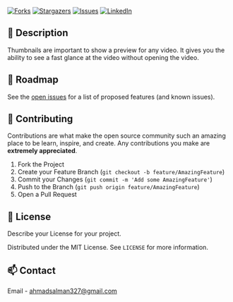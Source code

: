 [![Forks][forks-shield]][forks-url]
[![Stargazers][stars-shield]][stars-url]
[![Issues][issues-shield]][issues-url]
[![LinkedIn][linkedin-shield]][linkedin-url]

## 🚧 Description

Thumbnails are important to show a preview for any video. It gives you the ability to see a fast glance at the video without opening the video.

<!-- ROADMAP -->
## 🚧 Roadmap

See the [open issues](https://github.com/roshanlam/ReadMeTemplate/issues) for a list of proposed features (and known issues).



<!-- CONTRIBUTING -->
## 🤝 Contributing

Contributions are what make the open source community such an amazing place to be learn, inspire, and create. Any contributions you make are **extremely appreciated**.

1. Fork the Project
2. Create your Feature Branch (`git checkout -b feature/AmazingFeature`)
3. Commit your Changes (`git commit -m 'Add some AmazingFeature'`)
4. Push to the Branch (`git push origin feature/AmazingFeature`)
5. Open a Pull Request



<!-- LICENSE -->
## 📝 License
Describe your License for your project. 

Distributed under the MIT License. See `LICENSE` for more information.


<!-- CONTACT -->
## 📫 Contact

Email - ahmadsalman327@gmail.com


[forks-shield]: https://img.shields.io/github/forks/aldrek/GenerateThumbnailsFromVideoKotlin?style=for-the-badge
[forks-url]: https://github.com/aldrek/GenerateThumbnailsFromVideoKotlin/network/members

[stars-shield]: https://img.shields.io/github/stars/aldrek/GenerateThumbnailsFromVideoKotlin?style=for-the-badge
[stars-url]: https://github.com/aldrek/GenerateThumbnailsFromVideoKotlin/stargazers

[issues-shield]: https://img.shields.io/github/issues/aldrek/GenerateThumbnailsFromVideoKotlin?style=for-the-badge
[issues-url]: https://github.com/aldrek/GenerateThumbnailsFromVideoKotlin/issues

[linkedin-shield]: https://img.shields.io/badge/-LinkedIn-black.svg?style=flat-square&logo=linkedin&colorB=555
[linkedin-url]: https://www.linkedin.com/in/ahmadgsalman/
